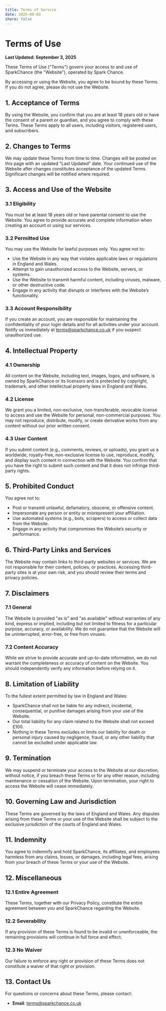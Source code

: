 ```yaml
---
title: Terms of Service
date: 2025-09-03
share: false
---
```

# Terms of Use

**Last Updated: September 3, 2025**

These Terms of Use ("Terms") govern your access to and use of SparkChance (the "Website"), operated by Spark Chance.

By accessing or using the Website, you agree to be bound by these Terms. If you do not agree, please do not use the Website.

## 1. Acceptance of Terms

By using the Website, you confirm that you are at least 18 years old or have the consent of a parent or guardian, and you agree to comply with these Terms. These Terms apply to all users, including visitors, registered users, and subscribers.

## 2. Changes to Terms

We may update these Terms from time to time. Changes will be posted on this page with an updated "Last Updated" date. Your continued use of the Website after changes constitutes acceptance of the updated Terms. Significant changes will be notified where required.

## 3. Access and Use of the Website

### 3.1 Eligibility
You must be at least 18 years old or have parental consent to use the Website. You agree to provide accurate and complete information when creating an account or using our services.

### 3.2 Permitted Use
You may use the Website for lawful purposes only. You agree not to:
- Use the Website in any way that violates applicable laws or regulations in England and Wales.
- Attempt to gain unauthorized access to the Website, servers, or systems.
- Use the Website to transmit harmful content, including viruses, malware, or other destructive code.
- Engage in any activity that disrupts or interferes with the Website’s functionality.

### 3.3 Account Responsibility

If you create an account, you are responsible for maintaining the confidentiality of your login details and for all activities under your account. Notify us immediately at terms@sparkchance.co.uk if you suspect unauthorized use.

## 4. Intellectual Property

### 4.1 Ownership

All content on the Website, including text, images, logos, and software, is owned by SparkChance or its licensors and is protected by copyright, trademark, and other intellectual property laws in England and Wales.

### 4.2 License
We grant you a limited, non-exclusive, non-transferable, revocable license to access and use the Website for personal, non-commercial purposes. You may not reproduce, distribute, modify, or create derivative works from any content without our prior written consent.

### 4.3 User Content
If you submit content (e.g., comments, reviews, or uploads), you grant us a worldwide, royalty-free, non-exclusive license to use, reproduce, modify, and display such content in connection with the Website. You confirm that you have the right to submit such content and that it does not infringe third-party rights.

## 5. Prohibited Conduct

You agree not to:
- Post or transmit unlawful, defamatory, obscene, or offensive content.
- Impersonate any person or entity or misrepresent your affiliation.
- Use automated systems (e.g., bots, scrapers) to access or collect data from the Website.
- Engage in any activity that compromises the Website’s security or performance.

## 6. Third-Party Links and Services

The Website may contain links to third-party websites or services. We are not responsible for their content, policies, or practices. Accessing third-party sites is at your own risk, and you should review their terms and privacy policies.

## 7. Disclaimers

### 7.1 General
The Website is provided "as is" and "as available" without warranties of any kind, express or implied, including but not limited to fitness for a particular purpose, accuracy, or availability. We do not guarantee that the Website will be uninterrupted, error-free, or free from viruses.

### 7.2 Content Accuracy
While we strive to provide accurate and up-to-date information, we do not warrant the completeness or accuracy of content on the Website. You should independently verify any information before relying on it.

## 8. Limitation of Liability

To the fullest extent permitted by law in England and Wales:
- SparkChance shall not be liable for any indirect, incidental, consequential, or punitive damages arising from your use of the Website.
- Our total liability for any claim related to the Website shall not exceed £100.
- Nothing in these Terms excludes or limits our liability for death or personal injury caused by negligence, fraud, or any other liability that cannot be excluded under applicable law.

## 9. Termination

We may suspend or terminate your access to the Website at our discretion, without notice, if you breach these Terms or for any other reason, including maintenance or cessation of the Website. Upon termination, your right to access the Website will cease immediately.

## 10. Governing Law and Jurisdiction

These Terms are governed by the laws of England and Wales. Any disputes arising from these Terms or your use of the Website shall be subject to the exclusive jurisdiction of the courts of England and Wales.

## 11. Indemnity

You agree to indemnify and hold SparkChance, its affiliates, and employees harmless from any claims, losses, or damages, including legal fees, arising from your breach of these Terms or your use of the Website.

## 12. Miscellaneous

### 12.1 Entire Agreement

These Terms, together with our Privacy Policy, constitute the entire agreement between you and SparkChance regarding the Website.

### 12.2 Severability

If any provision of these Terms is found to be invalid or unenforceable, the remaining provisions will continue in full force and effect.

### 12.3 No Waiver
Our failure to enforce any right or provision of these Terms does not constitute a waiver of that right or provision.

## 13. Contact Us

For questions or concerns about these Terms, please contact:

- **Email**: terms@sparkchance.co.uk

